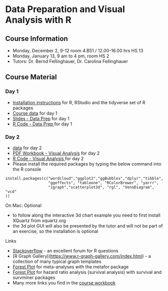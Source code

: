 # Data Preparation and Visual Analysis with R

## Course Information
* Monday, December 2, 9-12 room 4.B51 / 12.00-16.00 hrs HS 13
* Monday, January 13, 9 am to 4 pm, room HS 2
* Tutors: Dr. Bernd Fellinghauer, Dr. Carolina Fellinghauer


## Course Material
### Day 1
* [Installation instructions](https://github.com/febernd/2019_UniLu_R/blob/master/day1/R_Installation.pdf) for R, RStudio and the tidyverse set of R packages 
* [Course data](https://github.com/febernd/2019_UniLu_R/blob/master/day1/course_data_day1.zip) for day 1
* [Slides - Data Prep](https://github.com/febernd/2019_UniLu_R/blob/master/day1/slides_day1.pdf) for day 1
* [R Code - Data Prep ](https://github.com/febernd/2019_UniLu_R/blob/master/day1/R_code_day1.R) for day 1

### Day 2
* [data](https://github.com/febernd/2019_UniLu_R/blob/master/day2/Data/course_data_day2.zip) for day 2
* [PDF Workbook - Visual Analysis](https://github.com/febernd/2019_UniLu_R/blob/master/day2/DataVisualization_Workbook.pdf) for day 2
* [R Code - Visual Analysis ](https://github.com/febernd/2019_UniLu_R/blob/master/day2/R_Codes/R_code_day2.zip) for day 2
* Please install the required packages by typing the below command into the R console
```
install.packages(c("wordcloud","ggplot2","ggBubbles","dplyr","tibble",
                   "ggeffects", "tableone", "RColorBrewer", "yarrr",
                   "igraph","scatterplot3d", "rgl", "VennDiagram", "vcd"
))
```
On Mac: Optional 
* to follow along the interactive 3d chart example you need to first install XQuartz from xquartz.org 
* the 3d plot GUI will also be presented by the tutor and will not be part of an exercise, so the installation is optional

Links
* [Stackoverflow](https://stackoverflow.com) - an excellent forum for R questions
* [R Graph Gallery[(https://www.r-graph-gallery.com/index.html) - a collection of many typical graph templates
* [Forest Plot](http://www.metafor-project.org/doku.php/plots:forest_plot_with_subgroups) for meta-analyses with the metafor package
* [Forest Plot](https://www.datacamp.com/community/tutorials/survival-analysis-R) for hazard ratio analysis (survival analysis) with survival and survminer packages
* Many more links you find in the [course workbook](https://github.com/febernd/2019_UniLu_R/blob/master/day2/DataVisualization_Workbook.pdf)
